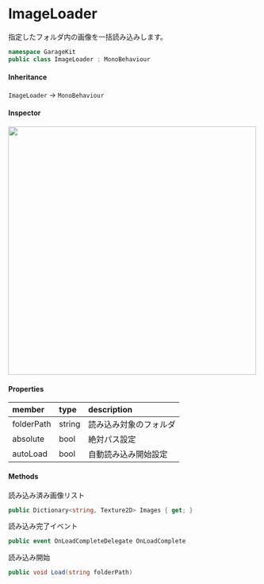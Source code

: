 # ImageLoader

指定したフォルダ内の画像を一括読み込みします。

```csharp
namespace GarageKit
public class ImageLoader : MonoBehaviour
```

#### Inheritance

`ImageLoader` -> `MonoBehaviour`

#### Inspector

<img src="~/image/script_reference/imageloader_inspector.png" width="500px"/>

#### Properties

|member|type|description|
|:--|:--|:--|
|folderPath|string|読み込み対象のフォルダ|
|absolute|bool|絶対パス設定|
|autoLoad|bool|自動読み込み開始設定|

#### Methods

読み込み済み画像リスト
```csharp
public Dictionary<string, Texture2D> Images { get; }
```

読み込み完了イベント
```csharp
public event OnLoadCompleteDelegate OnLoadComplete
```

読み込み開始
```csharp
public void Load(string folderPath)
```
